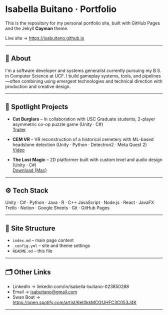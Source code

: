 # Isabella Buitano · Portfolio

This is the repository for my personal portfolio site, built with GitHub Pages and the Jekyll **Cayman** theme.

Live site → https://isabuitano.github.io

---

## 🧭 About

I'm a software developer and systems generalist currently pursuing my B.S. in Computer Science at UCF. I build gameplay systems, tools, and pipelines—often combining using emergent technologies and technical direction with production and creative design. 

---

## 🌟 Spotlight Projects

- **Cat Burglars** – In collaboration with USC Graduate students, 2-player asymmetric co-op puzzle game (Unity · C#)  
  [Trailer](https://www.youtube.com/watch?v=aVZ_uZB_F7M)

- **CEM VR** – VR reconstruction of a historical cemetery with ML-based headstone detection (Unity · Python · Detectron2 · Meta Quest 2)  
  [Video](https://www.youtube.com/watch?v=Z5CeIh9vH9A)

- **The Lost Magic** – 2D platformer built with custom level and audio design (Unity · C#)  
  [Download (Mac)](https://drive.google.com/drive/folders/1Bd-3tYowt7SdiMyC4zy4izSNH24Zvz24?usp=sharing) 

---

## ⚙️ Tech Stack
Unity · C# · Python · Java · R · C++
JavaScript · Node.js · React · JavaFX
Trello · Notion · Google Sheets · Git · GitHub Pages

---

## 📁 Site Structure

- `index.md` – main page content  
- `_config.yml` – site and theme settings  
- `README.md` – this file

---

## 🗂 Other Links

- LinkedIn → linkedin.com/in/isabella-buitano-023850288
- Email → isabuitano@gmail.com  
- Swan Boat → https://open.spotify.com/artist/6eI0kkMCGfJHFC3C053J4K

---
